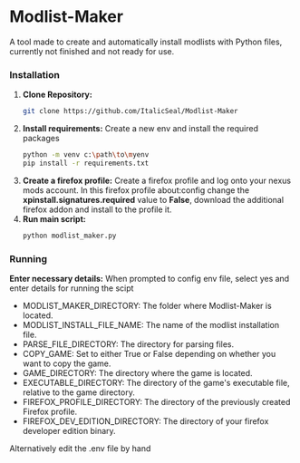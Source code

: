 # Modlist-Maker
A tool made to create and automatically install modlists with Python files, 
currently not finished and not ready for use.

### Installation
1. **Clone Repository:**
   ```bash
   git clone https://github.com/ItalicSeal/Modlist-Maker
2. **Install requirements:** Create a new env and install the required packages
   ```bash
   python -m venv c:\path\to\myenv
   pip install -r requirements.txt
3. **Create a firefox profile:** Create a firefox profile and log onto your nexus mods account. In this firefox profile about:config change the **xpinstall.signatures.required** value to **False**, download the additional firefox addon and install to the profile it.
4. **Run main script:**
   ```bash
   python modlist_maker.py

### Running

**Enter necessary details:** When prompted to config env file, select yes and enter details for running the scipt

   * MODLIST_MAKER_DIRECTORY: The folder where Modlist-Maker is located.
   * MODLIST_INSTALL_FILE_NAME: The name of the modlist installation file.
   * PARSE_FILE_DIRECTORY: The directory for parsing files.
   * COPY_GAME: Set to either True or False depending on whether you want to copy the game.
   * GAME_DIRECTORY: The directory where the game is located.
   * EXECUTABLE_DIRECTORY: The directory of the game's executable file, relative to the game directory.
   * FIREFOX_PROFILE_DIRECTORY: The directory of the previously created Firefox profile.
   * FIREFOX_DEV_EDITION_DIRECTORY: The directory of your firefox developer edition binary.

Alternatively edit the .env file by hand 